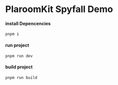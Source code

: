 # PlaroomKit Spyfall Demo

#### install Depencencies
```
pnpm i
```

#### run project
```
pnpm run dev
```

#### build project
```
pnpm run build
```